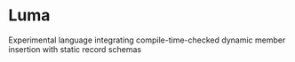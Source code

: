 # Luma

Experimental language integrating compile-time-checked dynamic member insertion with static record schemas
